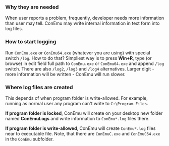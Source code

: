 ### Why they are needed ###

When user reports a problem, frequently, developer needs more information than user may tell. ConEmu may write internal information in text form into log files.

### How to start logging ###

Run `ConEmu.exe` or `ConEmu64.exe` (whatever you are using) with special switch `/log`. How to do that? Simpliest way is to press **Win+R**, type (or browse) in edit field full path to `ConEmu.exe` or `ConEmu64.exe` and append `/log` switch. There are also `/log2`, `/log3` and `/log4` alternatives. Larger digit - more information will be written - ConEmu will run slower.

### Where log files are created ###

This depends of when program folder is write-allowed. For example, running as normal user any program can't write to `C:\Program Files`.

**If program folder is locked**, ConEmu will create on your desktop new folder named **ConEmuLogs** and write information to `ConEmu*.log` files there.

**If program folder is write-allowed**, ConEmu will create `ConEmu*.log` files near to executable file. Note, that there are `ConEmuC.exe` and `ConEmuC64.exe` in the `ConEmu` subfolder.
